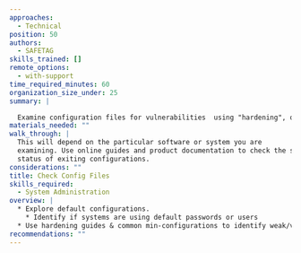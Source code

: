 ```yaml
---
approaches:
  - Technical
position: 50
authors:
  - SAFETAG
skills_trained: []
remote_options:
  - with-support
time_required_minutes: 60
organization_size_under: 25
summary: |

  Examine configuration files for vulnerabilities  using "hardening", or "common mistake" guides found online.
materials_needed: ""
walk_through: |
  This will depend on the particular software or system you are
  examining. Use online guides and product documentation to check the security
  status of exiting configurations.
considerations: ""
title: Check Config Files
skills_required:
  - System Administration
overview: |
  * Explore default configurations.
    * Identify if systems are using default passwords or users
  * Use hardening guides & common min-configurations to identify weak/vulnerable configurations.
recommendations: ""
---
```

